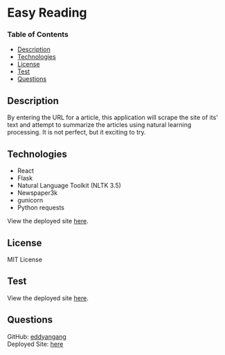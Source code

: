 # Easy Reading 

### Table of Contents
- [Description](#description)
- [Technologies](#technologies)
- [License](#license)
- [Test](#test)
- [Questions](#questions)

## Description

By entering the URL for a article, this application will scrape the site of its' text and attempt to summarize the articles using natural learning processing. It is not perfect, but it exciting to try.

## Technologies
- React
- Flask 
- Natural Language Toolkit (NLTK 3.5)
- Newspaper3k
- gunicorn
- Python requests


View the deployed site [here](http://easyreading.herokuapp.com/).

## License
MIT License 


## Test
View the deployed site [here](http://easyreading.herokuapp.com/).

## Questions
GitHub: [eddyangang](https://github.com/eddyangang) <br/>
Deployed Site: [here](http://easyreading.herokuapp.com/)
